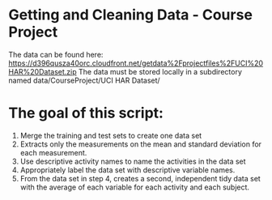 # Getting and Cleaning Data - Course Project 

The data can be found here: https://d396qusza40orc.cloudfront.net/getdata%2Fprojectfiles%2FUCI%20HAR%20Dataset.zip 
The data must be stored locally in a subdirectory named data/CourseProject/UCI HAR Dataset/

# The goal of this script:
1. Merge the training and test sets to create one data set
2. Extracts only the measurements on the mean and standard deviation for each measurement. 
3. Use descriptive activity names to name the activities in the data set
4. Appropriately label the data set with descriptive variable names. 
5. From the data set in step 4, creates a second, independent tidy data set with the average of each variable for each activity and each subject.

